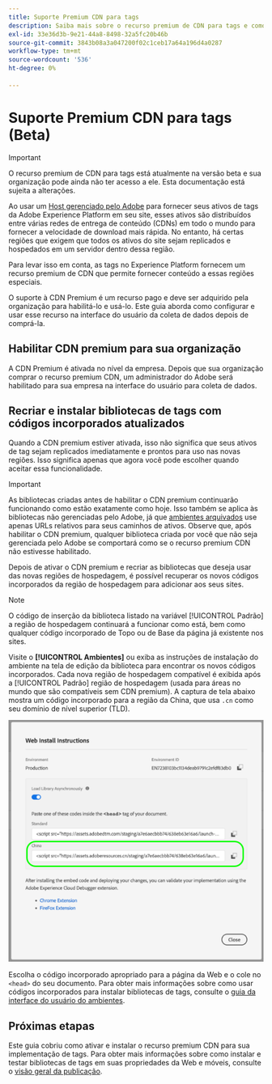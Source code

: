 ```yaml
---
title: Suporte Premium CDN para tags
description: Saiba mais sobre o recurso premium de CDN para tags e como ele pode ser usado para fornecer seu conteúdo em várias regiões geográficas.
exl-id: 33e36d3b-9e21-44a8-8498-32a5fc20b46b
source-git-commit: 3843b08a3a047200f02c1ceb17a64a196d4a0287
workflow-type: tm+mt
source-wordcount: '536'
ht-degree: 0%

---
```


# Suporte Premium CDN para tags (Beta)

>[!IMPORTANT]
>
>O recurso premium de CDN para tags está atualmente na versão beta e sua organização pode ainda não ter acesso a ele. Esta documentação está sujeita a alterações.

Ao usar um [Host gerenciado pelo Adobe](./hosts/managed-by-adobe-host.md) para fornecer seus ativos de tags da Adobe Experience Platform em seu site, esses ativos são distribuídos entre várias redes de entrega de conteúdo (CDNs) em todo o mundo para fornecer a velocidade de download mais rápida. No entanto, há certas regiões que exigem que todos os ativos do site sejam replicados e hospedados em um servidor dentro dessa região.

Para levar isso em conta, as tags no Experience Platform fornecem um recurso premium de CDN que permite fornecer conteúdo a essas regiões especiais.

O suporte à CDN Premium é um recurso pago e deve ser adquirido pela organização para habilitá-lo e usá-lo. Este guia aborda como configurar e usar esse recurso na interface do usuário da coleta de dados depois de comprá-la.

## Habilitar CDN premium para sua organização

A CDN Premium é ativada no nível da empresa. Depois que sua organização comprar o recurso premium CDN, um administrador do Adobe será habilitado para sua empresa na interface do usuário para coleta de dados.

## Recriar e instalar bibliotecas de tags com códigos incorporados atualizados

Quando a CDN premium estiver ativada, isso não significa que seus ativos de tag sejam replicados imediatamente e prontos para uso nas novas regiões. Isso significa apenas que agora você pode escolher quando aceitar essa funcionalidade.

>[!IMPORTANT]
>
>As bibliotecas criadas antes de habilitar o CDN premium continuarão funcionando como estão exatamente como hoje. Isso também se aplica às bibliotecas não gerenciadas pelo Adobe, já que [ambientes arquivados](./environments.md#archive) use apenas URLs relativos para seus caminhos de ativos. Observe que, após habilitar o CDN premium, qualquer biblioteca criada por você que não seja gerenciada pelo Adobe se comportará como se o recurso premium CDN não estivesse habilitado.

Depois de ativar o CDN premium e recriar as bibliotecas que deseja usar das novas regiões de hospedagem, é possível recuperar os novos códigos incorporados da região de hospedagem para adicionar aos seus sites.

>[!NOTE]
>
>O código de inserção da biblioteca listado na variável [!UICONTROL Padrão] a região de hospedagem continuará a funcionar como está, bem como qualquer código incorporado de Topo ou de Base da página já existente nos sites.

Visite o **[!UICONTROL Ambientes]** ou exiba as instruções de instalação do ambiente na tela de edição da biblioteca para encontrar os novos códigos incorporados. Cada nova região de hospedagem compatível é exibida após a [!UICONTROL Padrão] região de hospedagem (usada para áreas no mundo que são compatíveis sem CDN premium). A captura de tela abaixo mostra um código incorporado para a região da China, que usa `.cn` como seu domínio de nível superior (TLD).

![Código incorporado para a região da China](../../images/ui/publishing/premium-cdn/embed-codes.png)

Escolha o código incorporado apropriado para a página da Web e o cole no `<head>` do seu documento. Para obter mais informações sobre como usar códigos incorporados para instalar bibliotecas de tags, consulte o [guia da interface do usuário do ambientes](./environments.md#installation).

## Próximas etapas

Este guia cobriu como ativar e instalar o recurso premium CDN para sua implementação de tags. Para obter mais informações sobre como instalar e testar bibliotecas de tags em suas propriedades da Web e móveis, consulte o [visão geral da publicação](./overview.md).
